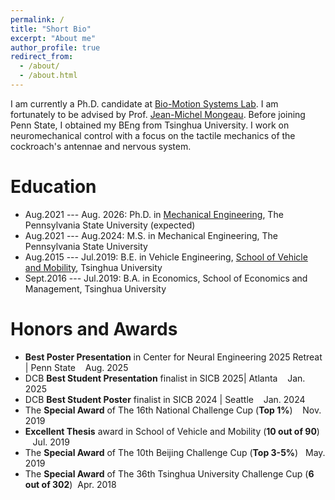 ```yaml
---
permalink: /
title: "Short Bio"
excerpt: "About me"
author_profile: true
redirect_from: 
  - /about/
  - /about.html
---
```

I am currently a Ph.D. candidate at [Bio-Motion Systems Lab](https://sites.psu.edu/mongeau/). I am fortunately to be advised by Prof. [Jean-Michel Mongeau](https://sites.psu.edu/mongeau/PIbio/). Before joining Penn State, I obtained my BEng from Tsinghua University. I work on neuromechanical control with a focus on the tactile mechanics of the cockroach's antennae and nervous system.


Education
======
* Aug.2021 --- Aug. 2026: Ph.D. in [Mechanical Engineering](https://www.me.psu.edu/), The Pennsylvania State University (expected)
* Aug.2021 --- Aug.2024: M.S. in Mechanical Engineering, The Pennsylvania State University
* Aug.2015 --- Jul.2019: B.E. in Vehicle Engineering, [School of Vehicle and Mobility](http://www.svm.tsinghua.edu.cn/index.html), Tsinghua University
* Sept.2016 --- Jul.2019: B.A. in Economics, School of Economics and Management, Tsinghua University

Honors and Awards
======
* **Best Poster Presentation** in Center for Neural Engineering 2025 Retreat | Penn State &nbsp;&nbsp; Aug. 2025
* DCB **Best Student Presentation** finalist in SICB 2025| Atlanta &nbsp;&nbsp; Jan. 2025
* DCB **Best Student Poster** finalist in SICB 2024 | Seattle &nbsp;&nbsp; Jan. 2024
* The **Special Award** of The 16th National Challenge Cup (**Top 1%**) &nbsp;&nbsp; Nov. 2019
* **Excellent Thesis** award in School of Vehicle and Mobility (**10 out of 90**) &nbsp;&nbsp; Jul. 2019
* The **Special Award** of The 10th Beijing Challenge Cup (**Top 3-5%**) &nbsp;&nbsp;May. 2019
* The **Special Award** of The 36th Tsinghua University Challenge Cup (**6 out of 302**)&nbsp; Apr. 2018


<script>
document.write("Last modifid at: "+document.lastModified+"" )
</script>
